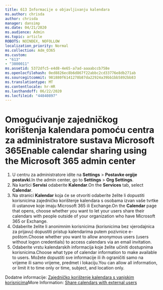 ```yaml
---
title: 613 Informacije o objavljivanju kalendara
ms.author: chrisda
author: chrisda
manager: dansimp
ms.date: 04/21/2020
ms.audience: Admin
ms.topic: article
ROBOTS: NOINDEX, NOFOLLOW
localization_priority: Normal
ms.collection: Adm_O365
ms.custom:
- "613"
- "3800011"
ms.assetid: 5372dfc5-e4d8-4e65-a7ad-aaaabccb758e
ms.openlocfilehash: 0ed8826ec8b6d867f22abbc2cd33776e8db271ab
ms.sourcegitcommit: 981880f6141278b87da22924a39bb1bb5892bb83
ms.translationtype: MT
ms.contentlocale: hr-HR
ms.lasthandoff: 06/22/2020
ms.locfileid: "44840897"
---
```

# <a name="enable-calendar-sharing-using-the-microsoft-365-admin-center"></a><span data-ttu-id="d420f-102">Omogućivanje zajedničkog korištenja kalendara pomoću centra za administratore sustava Microsoft 365</span><span class="sxs-lookup"><span data-stu-id="d420f-102">Enable calendar sharing using the Microsoft 365 admin center</span></span>

1. <span data-ttu-id="d420f-103">U centru za administratore idite na **Settings**   >   **Postavke orgije postavki**.</span><span class="sxs-lookup"><span data-stu-id="d420f-103">In the admin center, go to  **Settings**  >  **Org Settings**.</span></span>
2. <span data-ttu-id="d420f-104">Na kartici **Servisi** odaberite **Kalendar**.</span><span class="sxs-lookup"><span data-stu-id="d420f-104">On the  **Services**  tab, select  **Calendar**.</span></span>
3. <span data-ttu-id="d420f-105">Na stranici **Kalendar** koja će se otvoriti odaberite želite li dopustiti korisnicima zajedničko korištenje kalendara s osobama izvan vaše tvrtke ili ustanove koje imaju Microsoft 365 ili Exchange.</span><span class="sxs-lookup"><span data-stu-id="d420f-105">On the  **Calendar**  page that opens, choose whether you want to let your users share their calendars with people outside of your organization who have Microsoft 365 or Exchange.</span></span>
4. <span data-ttu-id="d420f-106">Odaberite želite li anonimnim korisnicima (korisnicima bez vjerodajnica za prijavu) dopustiti pristup kalendarima putem pozivnice e-poštom.</span><span class="sxs-lookup"><span data-stu-id="d420f-106">Choose whether you want to allow anonymous users (users without logon credentials) to access calendars via an email invitation.</span></span>
5. <span data-ttu-id="d420f-107">Odaberite vrstu kalendarskih informacija koje želite učiniti dostupnima korisnicima.</span><span class="sxs-lookup"><span data-stu-id="d420f-107">Choose what type of calendar information to make available to users.</span></span> <span data-ttu-id="d420f-108">Možete dopustiti sve informacije ili ih ograničiti samo na vrijeme ili samo vrijeme, predmet i lokaciju.</span><span class="sxs-lookup"><span data-stu-id="d420f-108">You can allow all information, or limit it to time only or time, subject, and location only.</span></span>

<span data-ttu-id="d420f-109">Dodatne informacije: [Zajedničko korištenje kalendara s vanjskim korisnicima](https://docs.microsoft.com/microsoft-365/admin/manage/share-calendars-with-external-users)</span><span class="sxs-lookup"><span data-stu-id="d420f-109">More Information: [Share calendars with external users](https://docs.microsoft.com/microsoft-365/admin/manage/share-calendars-with-external-users)</span></span>
